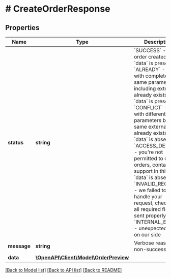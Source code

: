 # # CreateOrderResponse

## Properties

Name | Type | Description | Notes
------------ | ------------- | ------------- | -------------
**status** | **string** | &#x60;SUCCESS&#x60; - new order created; &#x60;data&#x60; is present. &#x60;ALREADY&#x60; - order with completely same parameters including externalId already exists; &#x60;data&#x60; is present. &#x60;CONFLICT&#x60; - order with different parameters but same externalId already exists; &#x60;data&#x60; is absent. &#x60;ACCESS_DENIED&#x60; - you&#39;re not permitted to create orders, contact support in this case; &#x60;data&#x60; is absent. &#x60;INVALID_REQUEST&#x60; - we failed to handle your request, check that all required fields sent properly. &#x60;INTERNAL_ERROR&#x60; - unexpected error on our side |
**message** | **string** | Verbose reason of non-success result | [optional]
**data** | [**\OpenAPI\Client\Model\OrderPreview**](OrderPreview.md) |  | [optional]

[[Back to Model list]](../../README.md#models) [[Back to API list]](../../README.md#endpoints) [[Back to README]](../../README.md)
